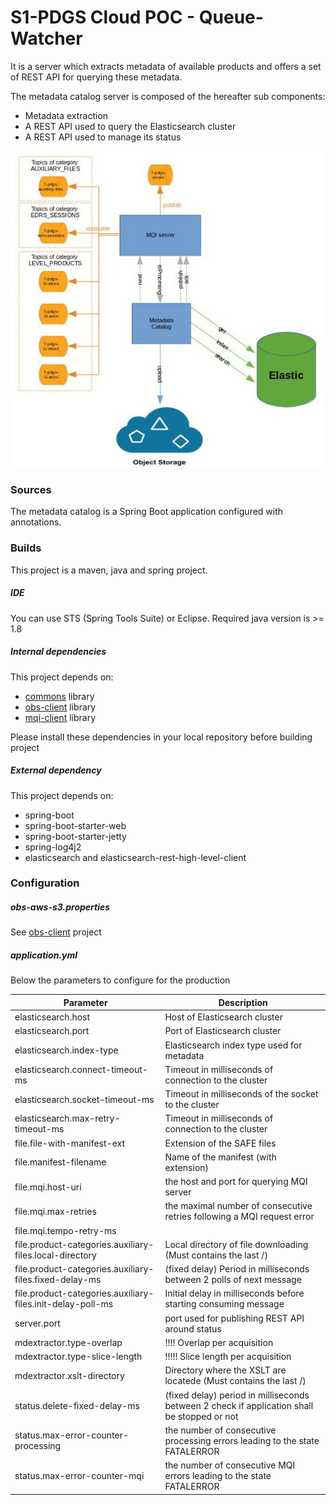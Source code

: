 S1-PDGS Cloud POC - Queue-Watcher
====================================

It is a server which extracts metadata of available products and offers a set of REST API for querying these metadata.

The metadata catalog server is composed of the hereafter sub components:
* Metadata extraction
* A REST API used to query the Elasticsearch cluster
* A REST API used to manage its status


<div style="text-align:center"><img alt="tut" src="build/design_metadata_catalog.jpg" align="center"/></div>


### Sources

The metadata catalog is a Spring Boot application configured with annotations.


### Builds

This project is a maven, java and spring project.

##### IDE

You can use STS (Spring Tools Suite) or Eclipse.
Required java version is >= 1.8

##### Internal dependencies

This project depends on:
* [commons](https://conf.geohub.space/wo7/lib-commons) library
* [obs-client](https://conf.geohub.space/wo7/obs-sdk) library
* [mqi-client](https://conf.geohub.space/wo7/mqi-client) library

Please install these dependencies in your local repository before building project

##### External dependency
This project depends on:
* spring-boot
* spring-boot-starter-web
* spring-boot-starter-jetty
* spring-log4j2
* elasticsearch and elasticsearch-rest-high-level-client
	
### Configuration

##### obs-aws-s3.properties
See [obs-client](https://conf.geohub.space/wo7/obs-sdk) project

##### application.yml
Below the parameters to configure for the production

Parameter                                        | Description
------------------------------------------------ | ------------- 
elasticsearch.host                               | Host of Elasticsearch cluster
elasticsearch.port                               | Port of Elasticsearch cluster
elasticsearch.index-type                         | Elasticsearch index type used for metadata
elasticsearch.connect-timeout-ms                 | Timeout in milliseconds of connection to the cluster
elasticsearch.socket-timeout-ms                  | Timeout in milliseconds of the socket to the cluster
elasticsearch.max-retry-timeout-ms               | Timeout in milliseconds of connection to the cluster
file.file-with-manifest-ext                      | Extension of the SAFE files
file.manifest-filename                           | Name of the manifest (with extension)
file.mqi.host-uri                                | the host and port for querying MQI server
file.mqi.max-retries                             | the maximal number of consecutive retries following a MQI request error 
file.mqi.tempo-retry-ms                          | 
file.product-categories.auxiliary-files.local-directory			| Local directory of file downloading (Must contains the last /)
file.product-categories.auxiliary-files.fixed-delay-ms			| (fixed delay) Period in milliseconds between 2 polls of next message
file.product-categories.auxiliary-files.init-delay-poll-ms		| Initial delay in milliseconds before starting consuming message
server.port                                      | port used for publishing REST API around status
mdextractor.type-overlap                         | !!!! Overlap per acquisition
mdextractor.type-slice-length                    | !!!!! Slice length per acquisition
mdextractor.xslt-directory                       | Directory where the XSLT are locatede (Must contains the last /)
status.delete-fixed-delay-ms                     | (fixed delay) period in milliseconds between 2 check if application shall be stopped or not
status.max-error-counter-processing              | the number of consecutive processing errors leading to the state FATALERROR
status.max-error-counter-mqi                     | the number of consecutive MQI errors leading to the state FATALERROR

